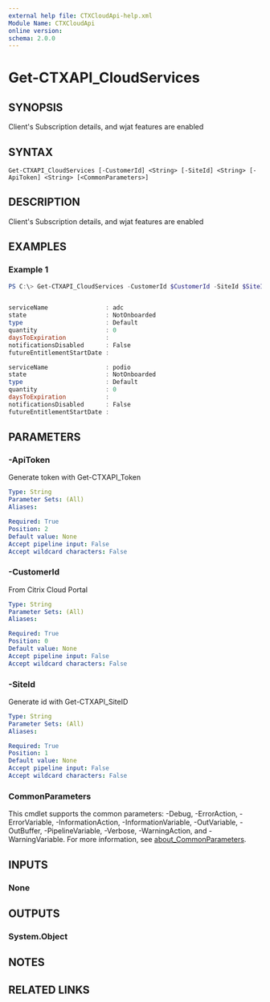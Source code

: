 ```yaml
---
external help file: CTXCloudApi-help.xml
Module Name: CTXCloudApi
online version:
schema: 2.0.0
---
```


# Get-CTXAPI_CloudServices

## SYNOPSIS
Client's Subscription details, and wjat features are enabled

## SYNTAX

```
Get-CTXAPI_CloudServices [-CustomerId] <String> [-SiteId] <String> [-ApiToken] <String> [<CommonParameters>]
```

## DESCRIPTION
Client's Subscription details, and wjat features are enabled

## EXAMPLES

### Example 1
```powershell
PS C:\> Get-CTXAPI_CloudServices -CustomerId $CustomerId -SiteId $SiteID -ApiToken $ApiToken


serviceName                : adc
state                      : NotOnboarded
type                       : Default
quantity                   : 0
daysToExpiration           : 
notificationsDisabled      : False
futureEntitlementStartDate : 

serviceName                : podio
state                      : NotOnboarded
type                       : Default
quantity                   : 0
daysToExpiration           : 
notificationsDisabled      : False
futureEntitlementStartDate : 

```



## PARAMETERS

### -ApiToken
 Generate token with Get-CTXAPI_Token

```yaml
Type: String
Parameter Sets: (All)
Aliases:

Required: True
Position: 2
Default value: None
Accept pipeline input: False
Accept wildcard characters: False
```

### -CustomerId
 From Citrix Cloud Portal
```yaml
Type: String
Parameter Sets: (All)
Aliases:

Required: True
Position: 0
Default value: None
Accept pipeline input: False
Accept wildcard characters: False
```

### -SiteId
 Generate id with Get-CTXAPI_SiteID

```yaml
Type: String
Parameter Sets: (All)
Aliases:

Required: True
Position: 1
Default value: None
Accept pipeline input: False
Accept wildcard characters: False
```

### CommonParameters
This cmdlet supports the common parameters: -Debug, -ErrorAction, -ErrorVariable, -InformationAction, -InformationVariable, -OutVariable, -OutBuffer, -PipelineVariable, -Verbose, -WarningAction, and -WarningVariable. For more information, see [about_CommonParameters](http://go.microsoft.com/fwlink/?LinkID=113216).

## INPUTS

### None

## OUTPUTS

### System.Object
## NOTES

## RELATED LINKS
